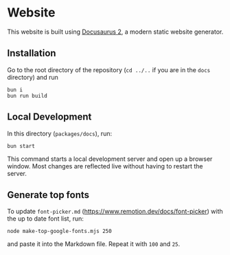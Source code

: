 # Website

This website is built using [Docusaurus 2](https://v2.docusaurus.io/), a modern static website generator.

## Installation

Go to the root directory of the repository (`cd ../..` if you are in the `docs` directory) and run

```console
bun i
bun run build
```

## Local Development

In this directory (`packages/docs`), run:

```console
bun start
```

This command starts a local development server and open up a browser window. Most changes are reflected live without having to restart the server.

## Generate top fonts

To update `font-picker.md` (https://www.remotion.dev/docs/font-picker) with the up to date font list, run:

```
node make-top-google-fonts.mjs 250
```

and paste it into the Markdown file. Repeat it with `100` and `25`.

